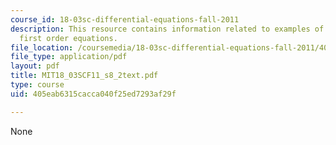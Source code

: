 ```yaml
---
course_id: 18-03sc-differential-equations-fall-2011
description: This resource contains information related to examples of constant coefficient
  first order equations.
file_location: /coursemedia/18-03sc-differential-equations-fall-2011/405eab6315cacca040f25ed7293af29f_MIT18_03SCF11_s8_2text.pdf
file_type: application/pdf
layout: pdf
title: MIT18_03SCF11_s8_2text.pdf
type: course
uid: 405eab6315cacca040f25ed7293af29f

---
```

None